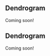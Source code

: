 <!-- --8<-- [start:usage] -->
## Dendrogram
Coming soon!
<!-- ### Simple
=== "dx"

    ```python
    dx.dendrogram(df, ...)
    ```
    ![](../screenshots/plotting_dendrogram_simple1.png)

=== "pd.options.plotting.backend = 'dx'"

    !!! info "Make sure you [enable `dx` as a pandas plotting backend](../plotting/overview.md#enabling-pandas-plotting-backend) first."

    ```python
    df.plot(kind='dendrogram', x='keyword_column', y='integer_column')
    ```
    ![](../screenshots/plotting_dendrogram_simple1_pd.png)

### Customized

=== "dx"

    ```python
    dx.dendrogram(
        df, 
        ...
    )
    ```
    ![](../screenshots/plotting_dendrogram_custom1.png)

=== "pd.options.plotting.backend = 'dx'"

    !!! info "Make sure you [enable `dx` as a pandas plotting backend](../plotting/overview.md#enabling-pandas-plotting-backend) first."

    ```python
    df.plot(
        kind='dendrogram',
        ...
    )
    ```
    ![](../screenshots/plotting_dendrogram_custom1_pd.png) -->

<!-- --8<-- [end:usage] -->

<!-- --8<-- [start:ref] -->
## Dendrogram
Coming soon!
<!-- ::: src.dx.plotting.dex.dendrogram -->
<!-- --8<-- [end:ref] -->